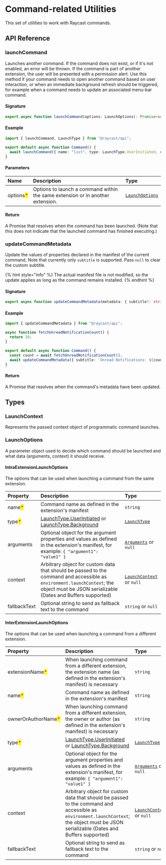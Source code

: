 # Command-related Utilities

This set of utilities to work with Raycast commands.

## API Reference

### launchCommand

Launches another command. If the command does not exist, or if it's not enabled, an error will be thrown.
If the command is part of another extension, the user will be presented with a permission alert.
Use this method if your command needs to open another command based on user interaction,
or when an immediate background refresh should be triggered, for example when a command needs to update an associated menu-bar command.

#### Signature

```typescript
export async function launchCommand(options: LaunchOptions): Promise<void>;
```

#### Example

```typescript
import { launchCommand, LaunchType } from "@raycast/api";

export default async function Command() {
  await launchCommand({ name: "list", type: LaunchType.UserInitiated, context: { foo: "bar" } });
}
```

#### Parameters

| Name | Description | Type |
| :--- | :--- | :--- |
| options<mark style="color:red;">*</mark> | Options to launch a command within the same extension or in another extension. | <code>[LaunchOptions](command.md#launchoptions)</code> |

#### Return

A Promise that resolves when the command has been launched. (Note that this does not indicate that the launched command has finished executing.)

### updateCommandMetadata

Update the values of properties declared in the manifest of the current command. Note that currently only `subtitle` is supported. Pass `null` to clear the custom subtitle.

{% hint style="info" %}
The actual manifest file is not modified, so the update applies as long as the command remains installed.
{% endhint %}

#### Signature

```typescript
export async function updateCommandMetadata(metadata: { subtitle?: string | null }): Promise<void>;
```

#### Example

```typescript
import { updateCommandMetadata } from "@raycast/api";

async function fetchUnreadNotificationCount() {
  return 10;
}

export default async function Command() {
  const count = await fetchUnreadNotificationCount();
  await updateCommandMetadata({ subtitle: `Unread Notifications: ${count}` });
}
```

#### Return

A Promise that resolves when the command's metadata have been updated.

## Types

### LaunchContext

Represents the passed context object of programmatic command launches.

### LaunchOptions

A parameter object used to decide which command should be launched and what data (arguments, context) it should receive.

#### IntraExtensionLaunchOptions

The options that can be used when launching a command from the same extension.

| Property | Description | Type |
| :--- | :--- | :--- |
| name<mark style="color:red;">*</mark> | Command name as defined in the extension's manifest | <code>string</code> |
| type<mark style="color:red;">*</mark> | [LaunchType.UserInitiated](environment.md#launchtype) or [LaunchType.Background](environment.md#launchtype) | <code>[LaunchType](environment.md#launchtype)</code> |
| arguments | Optional object for the argument properties and values as defined in the extension's manifest, for example: `{ "argument1": "value1" }` | <code>[Arguments](../information/lifecycle/arguments.md#arguments)</code> or <code>null</code> |
| context | Arbitrary object for custom data that should be passed to the command and accessible as `environment.launchContext`; the object must be JSON serializable (Dates and Buffers supported) | <code>[LaunchContext](command.md#launchcontext)</code> or <code>null</code> |
| fallbackText | Optional string to send as fallback text to the command | <code>string</code> or <code>null</code> |

#### InterExtensionLaunchOptions

The options that can be used when launching a command from a different extension.

| Property | Description | Type |
| :--- | :--- | :--- |
| extensionName<mark style="color:red;">*</mark> | When launching command from a different extension, the extension name (as defined in the extension's manifest) is necessary | <code>string</code> |
| name<mark style="color:red;">*</mark> | Command name as defined in the extension's manifest | <code>string</code> |
| ownerOrAuthorName<mark style="color:red;">*</mark> | When launching command from a different extension, the owner or author (as defined in the extension's manifest) is necessary | <code>string</code> |
| type<mark style="color:red;">*</mark> | [LaunchType.UserInitiated](environment.md#launchtype) or [LaunchType.Background](environment.md#launchtype) | <code>[LaunchType](environment.md#launchtype)</code> |
| arguments | Optional object for the argument properties and values as defined in the extension's manifest, for example: `{ "argument1": "value1" }` | <code>[Arguments](../information/lifecycle/arguments.md#arguments)</code> or <code>null</code> |
| context | Arbitrary object for custom data that should be passed to the command and accessible as `environment.launchContext`; the object must be JSON serializable (Dates and Buffers supported) | <code>[LaunchContext](command.md#launchcontext)</code> or <code>null</code> |
| fallbackText | Optional string to send as fallback text to the command | <code>string</code> or <code>null</code> |
